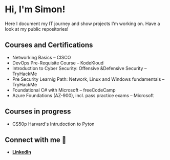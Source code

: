 # Hi, I'm Simon!
Here I document my IT journey and show projects I'm working on.
Have a look at my public repositories!

## Courses and Certifications
- Networking Basics – CISCO
- DevOps Pre-Requisite Course – KodeKloud
- Introduction to Cyber Security: Offensive &Defensive Security – TryHackMe
- Pre Security Learnig Path: Network, Linux and Windows fundamentals – TryHackMe
- Foundational C# with Microsoft – freeCodeCamp
- Azure Foundations (AZ-900), incl. pass practice exams – Microsoft

## Courses in progress
- CS50p Harvard's Intrudoction to Pyton

## Connect with me 🤳
- <b>[LinkedIn](https://www.linkedin.com/in/rohrersimon/)</b>
